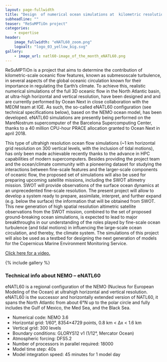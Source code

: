 ```yaml
---
layout: page-fullwidth
title: "Design  of numerical ocean simulations at  kilometric resolution to investigate the role of submesoscale oceanic turbulence in the Earth’s climate."
subheadline: ""
teaser: "ReSuMPTiOn project"
categories:
    - expertise
header:
    image_fullwidth: "eNATL60_zoom.png"
    logoalt: "logo_03_yellow_big.svg"
gallery:
    - image_url: natl60-image_of_the_month_eNATL60.png 
---
```

ReSuMPTiOn is a project  that aims to determine the contribution of kilometric-scale oceanic flow features, known as submesoscale turbulence, in several aspects of the global oceanic circulation known for their importance in regulating the Earth’s climate. To achieve this, realistic numerical simulations of the full 3D oceanic flow in the North Atlantic basin, at ultra-high horizontal and vertical resolution, have been designed and and are currently performed by Ocean Next in close collaboration with the MEOM team at IGE.
As such, the so-called eNATL60 configuration (see technical specifications below), based on the NEMO ocean model, has been developed. eNATL60 simulations are presently being performed on the MareNostrum supercomputer of the Barcelona Supercomputing Center, thanks to a 40 million CPU-hour PRACE allocation granted to Ocean Next in april 2018.

This type of ultrahigh resolution ocean flow simulations (~1 km horizontal grid resolution on 300 vertical levels, with the inclusion of tidal motions), has only been made achievable recently thanks to the advance in HPC capabilities of modern supercomputers. Besides providing the project team and the ocean/climate community with a pioneering dataset for studying the interactions between fine-scale features and the larger-scale components of oceanic flow, the proposed set of simulations will also be used for preparing upcoming satellite missions, including the SWOT altimetry mission. SWOT will provide observations of the surface ocean dynamics at an unprecedented fine-scale resolution. The present project will allow to develop a system ready to prepare, assimilate, interpret, and further expand (e.g. below the surface) the information that will be obtained from SWOT. This new generation of high spatial resolution altimetric satellite observations from the SWOT mission, combined to the set of proposed ground-breaking ocean simulations, is expected to lead to major breakthroughs in our understanding of the roles played by fine-scale ocean turbulence (and tidal motions) in influencing the large-scale ocean circulation, and thereby, the climate system. The simulations of this project will also be used as a testbed for designing the next generation of models for the Copernicus Marine Environment Monitoring Service.

[Click here for a video.](/expertise/natl60vids/)

{% include gallery %}

### Technical info about NEMO – eNATL60
eNATL60 is a regional configuration of the NEMO (Nucleus for European Modeling of the Ocean) at ultrahigh horizontal and vertical resolution. eNATL60 is the successor and horizontally extended version of NATL60, it spans the North Atlantic from about 6°N up to the polar circle and fully includes the Gulf of Mexico, the Med Sea, and the Black Sea.

* Numerical code: NEMO 3.6
* Horizontal grid: 1/60°, 8354×4729 points, 0.8 km < Δx < 1.6 km
* Vertical grid: 300 levels
* Boundary conditions: GLORYS12 v1 (1/12°, Mercator Ocean)
* Atmospheric forcing: DFS5.2
* Number of processors in parallel required: 18000
* Model time step: 40s
* Model integration speed: 45 minutes for 1 model day



